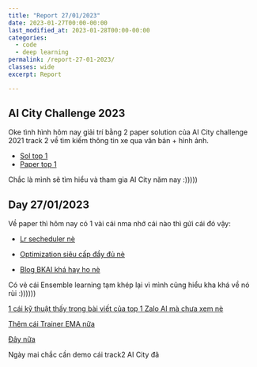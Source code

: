 ```yaml
---
title: "Report 27/01/2023"
date: 2023-01-27T00:00-00:00
last_modified_at: 2023-01-28T00:00-00:00
categories:
  - code
  - deep learning
permalink: /report-27-01-2023/
classes: wide
excerpt: Report

---
```

## AI City Challenge 2023
Oke tình hình hôm nay giải trí bằng 2 paper solution của AI City challenge 2021 track 2 về tìm kiếm thông tin xe qua văn bản + hình ảnh.

- [Sol top 1](https://github.com/ShuaiBai623/AIC2021-T5-CLV)
- [Paper top 1](https://openaccess.thecvf.com/content/CVPR2021W/AICity/papers/Bai_Connecting_Language_and_Vision_for_Natural_Language-Based_Vehicle_Retrieval_CVPRW_2021_paper.pdf)

Chắc là mình sẽ tìm hiểu và tham gia AI City năm nay :)))))

## Day 27/01/2023
Về paper thì hôm nay có 1 vài cái nma nhớ cái nào thì gửi cái đó vậy:

- [Lr secheduler nè](https://arxiv.org/pdf/1704.00109.pdf)

- [Optimization siêu cấp đầy đủ nè](https://www.ruder.io/optimizing-gradient-descent/)

- [Blog BKAI khá hay ho nè]()

Có vẻ cái Ensemble learning tạm khép lại vì mình cũng hiểu kha khá về nó rùi :))))))

[1 cái kỹ thuật thấy trong bài viết của top 1 Zalo AI mà chưa xem nè](https://arxiv.org/abs/1906.02629)

[Thêm cái Trainer EMA nữa](https://medium0.com/analytics-vidhya/understanding-exponential-moving-averages-e3f020d9d13b)

[Đây nữa](https://medium0.com/dive-into-ml-ai/exponential-moving-average-attention-for-landmarks-based-action-recognition-e1de8376fb36)

Ngày mai chắc cần demo cái track2 AI City đã



